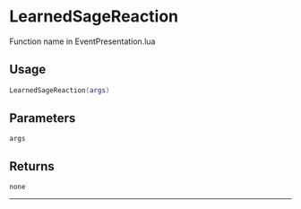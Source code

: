 # LearnedSageReaction
Function name in EventPresentation.lua
## Usage
```lua
LearnedSageReaction(args)
```
## Parameters
`args`
## Returns
`none`

---